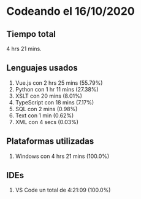 # Codeando el 16/10/2020

## Tiempo total
4 hrs 21 mins.

## Lenguajes usados
1. Vue.js con 2 hrs 25 mins (55.79%)
1. Python con 1 hr 11 mins (27.38%)
1. XSLT con 20 mins (8.01%)
1. TypeScript con 18 mins (7.17%)
1. SQL con 2 mins (0.98%)
1. Text con 1 min (0.62%)
1. XML con 4 secs (0.03%)

## Plataformas utilizadas
1. Windows con 4 hrs 21 mins (100.0%)

## IDEs
1. VS Code un total de 4:21:09 (100.0%)
